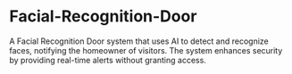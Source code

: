 # Facial-Recognition-Door
A Facial Recognition Door system that uses AI to detect and recognize faces, notifying the homeowner of visitors. The system enhances security by providing real-time alerts without granting access.
